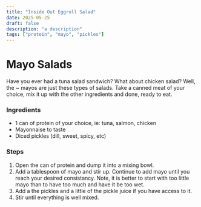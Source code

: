 ```yaml
---
title: "Inside Out Eggroll Salad"
date: 2025-05-25
draft: false
description: "a description"
tags: ["protein", "mayo", "pickles"]
---
```


# Mayo Salads

Have you ever had a tuna salad sandwich? What about chicken salad? Well, the ~ mayos are just these types of salads. Take a canned meat of your choice, mix it up with the other ingredients and done, ready to eat.

### Ingredients

* 1 can of protein of your choice, ie: tuna, salmon, chicken
* Mayonnaise to taste
* Diced pickles (dill, sweet, spicy, etc)


### Steps

1. Open the can of protein and dump it into a mixing bowl.
2. Add a tablespoon of mayo and stir up. Continue to add mayo until you reach your desired consistancy. Note, it is better to start with too little mayo than to have too much and have it be too wet.
3. Add a the pickles and a little of the pickle juice if you have access to it.
4. Stir until everything is well mixed.

